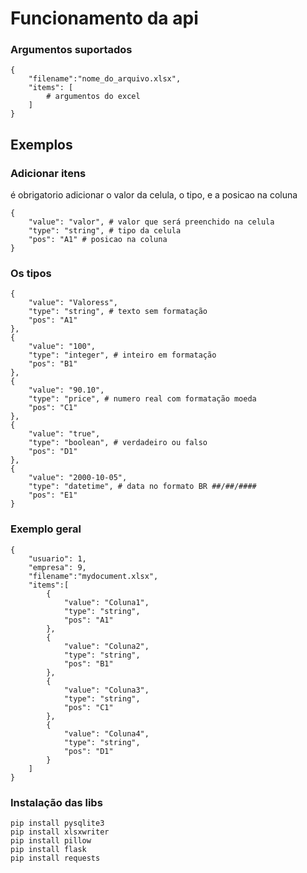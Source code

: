 # Funcionamento da api

### Argumentos suportados

    {
        "filename":"nome_do_arquivo.xlsx",
        "items": [
            # argumentos do excel
        ]
    }

## Exemplos

### Adicionar itens

é obrigatorio adicionar o valor da celula, o tipo, e a posicao na coluna

    {
        "value": "valor", # valor que será preenchido na celula
        "type": "string", # tipo da celula
        "pos": "A1" # posicao na coluna
    }

### Os tipos

    {
        "value": "Valoress",
        "type": "string", # texto sem formatação
        "pos": "A1" 
    },
    {
        "value": "100", 
        "type": "integer", # inteiro em formatação
        "pos": "B1" 
    },
    {
        "value": "90.10",
        "type": "price", # numero real com formatação moeda
        "pos": "C1" 
    },
    {
        "value": "true",
        "type": "boolean", # verdadeiro ou falso
        "pos": "D1" 
    },
    {
        "value": "2000-10-05",
        "type": "datetime", # data no formato BR ##/##/####
        "pos": "E1" 
    }

### Exemplo geral

    {
        "usuario": 1,
        "empresa": 9,
        "filename":"mydocument.xlsx",
        "items":[
            {
                "value": "Coluna1",
                "type": "string",
                "pos": "A1"
            },
            {
                "value": "Coluna2",
                "type": "string",
                "pos": "B1"
            },
            {
                "value": "Coluna3",
                "type": "string",
                "pos": "C1"
            },
            {
                "value": "Coluna4",
                "type": "string",
                "pos": "D1"
            }
        ]
    }

### Instalação das libs

    pip install pysqlite3
    pip install xlsxwriter
    pip install pillow
    pip install flask
    pip install requests